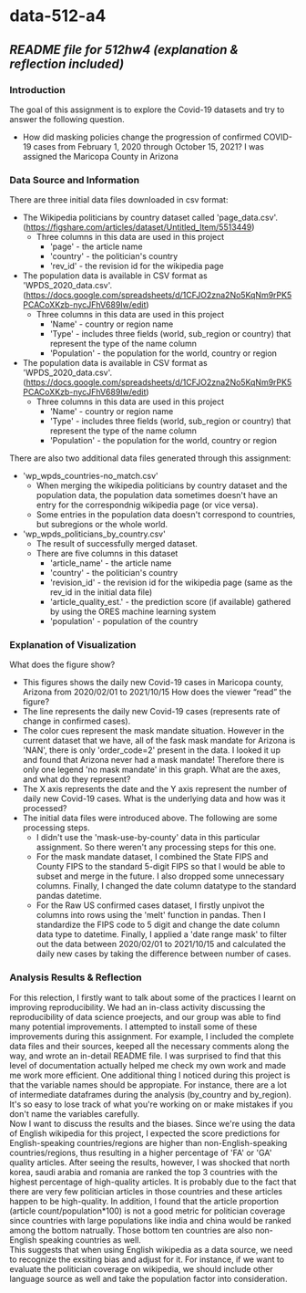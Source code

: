 # data-512-a4
*README file for 512hw4 (explanation & reflection included)*
---

### Introduction <br>
The goal of this assignment is to explore the Covid-19 datasets and try to answer the following question.
- How did masking policies change the progression of confirmed COVID-19 cases from February 1, 2020 through October 15, 2021?
I was assigned the Maricopa County in Arizona

### Data Source and Information <br>
There are three initial data files downloaded in csv format:<br>
- The Wikipedia politicians by country dataset called 'page_data.csv'. (https://figshare.com/articles/dataset/Untitled_Item/5513449)
  - Three columns in this data are used in this project
    - 'page' - the article name
    - 'country' - the politician's country
    - 'rev_id' - the revision id for the wikipedia page
- The population data is available in CSV format as 'WPDS_2020_data.csv'. (https://docs.google.com/spreadsheets/d/1CFJO2zna2No5KqNm9rPK5PCACoXKzb-nycJFhV689Iw/edit)
  - Three columns in this data are used in this project
    - 'Name' - country or region name
    - 'Type' - includes three fields (world, sub_region or country) that represent the type of the name column
    - 'Population' - the population for the world, country or region
- The population data is available in CSV format as 'WPDS_2020_data.csv'. (https://docs.google.com/spreadsheets/d/1CFJO2zna2No5KqNm9rPK5PCACoXKzb-nycJFhV689Iw/edit)
  - Three columns in this data are used in this project
    - 'Name' - country or region name
    - 'Type' - includes three fields (world, sub_region or country) that represent the type of the name column
    - 'Population' - the population for the world, country or region

There are also two additional data files generated through this assignment:<br>
- 'wp_wpds_countries-no_match.csv'
  - When merging the wikipedia politicians by country dataset and the population data, the population data sometimes doesn't have an entry for the correspondnig wikipedia page (or vice versa).
  - Some entries in the population data doesn't correspond to countries, but subregions or the whole world.
- 'wp_wpds_politicians_by_country.csv'
  - The result of successfully merged dataset.
  - There are five columns in this dataset
    - 'article_name' - the article name
    - 'country' - the politician's country
    - 'revision_id' - the revision id for the wikipedia page (same as the rev_id in the initial data file)
    - 'article_quality_est.' - the prediction score (if available) gathered by using the ORES machine learning system
    - 'population' - population of the country

### Explanation of Visualization <br>
What does the figure show? 
- This figures shows the daily new Covid-19 cases in Maricopa county, Arizona from 2020/02/01 to 2021/10/15
How does the viewer “read” the figure? 
- The line represents the daily new Covid-19 cases (represents rate of change in confirmed cases).
- The color cues represent the mask mandate situation. However in the current dataset that we have, all of the fask mask mandate for Arizona is 'NAN', there is only 'order_code=2' present in the data. I looked it up and found that Arizona never had a mask mandate! Therefore there is only one legend 'no mask mandate' in this graph.
What are the axes, and what do they represent?
- The X axis represents the date and the Y axis represent the number of daily new Covid-19 cases.
What is the underlying data and how was it processed?
- The initial data files were introduced above. The following are some processing steps.
  - I didn't use the 'mask-use-by-county' data in this particular assignment. So there weren't any processing steps for this one.
  - For the mask mandate dataset, I combined the State FIPS and County FIPS to the standard 5-digit FIPS so that I would be able to subset and merge in the future. I also dropped some unnecessary columns. Finally, I changed the date column datatype to the standard pandas datetime.
  - For the Raw US confirmed cases dataset, I firstly unpivot the columns into rows using the 'melt' function in pandas. Then I standardize the FIPS code to 5 digit and change the date column data type to datetime. Finally, I applied a 'date range mask' to filter out the data between 2020/02/01 to 2021/10/15 and calculated the daily new cases by taking the difference between number of cases.

### Analysis Results & Reflection <br>
For this relection, I firstly want to talk about some of the practices I learnt on improving reproducibility. We had an in-class activity discussing the reproducibility of data science proejects, and our group was able to find many potential improvements. I attempted to install some of these improvements during this assignment. For example, I included the complete data files and their sources, keeped all the necessary comments along the way, and wrote an in-detail README file. I was surprised to find that this level of documentation actually helped me check my own work and made me work more efficient. One additional thing I noticed during this project is that the variable names should be appropiate. For instance, there are a lot of intermediate dataframes during the analysis (by_country and by_region). It's so easy to lose track of what you're working on or make mistakes if you don't name the variables carefully. <br>
Now I want to discuss the results and the biases. Since we're using the data of English wikipedia for this project, I expected the score predictions for English-speaking countries/regions are higher than non-English-speaking countries/regions, thus resulting in a higher percentage of 'FA' or 'GA' quality articles. After seeing the results, however, I was shocked that north korea, saudi arabia and romania are ranked the top 3 countries with the highest percentage of high-quality articles. It is probably due to the fact that there are very few politician articles in those countries and these articles happen to be high-quality. In addition, I found that the article proportion (article count/population*100) is not a good metric for politician coverage since countries with large populations like india and china would be ranked among the bottom natrually. Those bottom ten countries are also non-English speaking countries as well. <br>
This suggests that when using English wikipedia as a data source, we need to recognize the exsiting bias and adjust for it. For instance, if we want to evaluate the politician coverage on wikipedia, we should include other language source as well and take the population factor into consideration.


